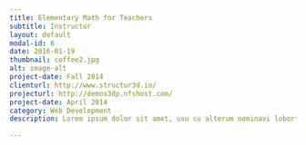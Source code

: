 ```yaml
---
title: Elementary Math for Teachers
subtitle: Instructor
layout: default
modal-id: 6
date: 2016-01-19
thumbnail: coffee2.jpg
alt: image-alt
project-date: Fall 2014
clienturl: http://www.structur3d.io/
projecturl: http://demos3dp.nfshost.com/
project-date: April 2014
category: Web Development
description: Lorem ipsum dolor sit amet, usu cu alterum nominavi lobortis. At duo novum diceret. Tantas apeirian vix et, usu sanctus postulant inciderint ut, populo diceret necessitatibus in vim. Cu eum dicam feugiat noluisse.

---
```

